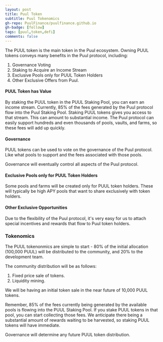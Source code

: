 ```yaml
---
layout: post
title: Puul Token
subtitle: Puul Tokenomics
gh-repo: PuulFinance/puulfinance.github.io
gh-badge: [follow]
tags: [puul,token,defi]
comments: false
---
```


The PUUL token is the main token in the Puul ecosystem. Owning PUUL tokens conveys many benefits in the Puul protocol, including:

1. Governance Voting
2. Staking to Acquire an Income Stream
3. Exclusive Pools only for PUUL Token Holders
4. Other Exclusive Offers from Puul.

#### PUUL Token has Value

By staking the PUUL token in the PUUL Staking Pool, you can earn an income stream. Currently, 85% of the fees generated by the Puul protocol flow into the Puul Staking Pool.
Staking PUUL tokens gives you access to that stream. This can amount to substantial income. The Puul protocol can easily support hundreds and even thousands
of pools, vaults, and farms, so these fees will add up quickly.

#### Governance

PUUL tokens can be used to vote on the governance of the Puul protocol. Like what pools to support and the fees associated with those pools. 

Governance will eventually control all aspects of the Puul protocol.

#### Exclusive Pools only for PUUL Token Holders

Some pools and farms will be created only for PUUL token holders. These will typically be high APY pools that want to share exclusively with token holders.

#### Other Exclusive Opportunities

Due to the flexibility of the Puul protocol, it's very easy for us to attach special incentives and rewards that flow to Puul token holders.

### Tokenomics

The PUUL tokenonmics are simple to start - 80% of the initial allocation (100,000 PUUL) will be distributed to the community, and 20% to the development team.

The community distribution will be as follows:

1. Fixed price sale of tokens.
2. Liquidity mining.

We will be having an initial token sale in the near future of 10,000 PUUL tokens.

Remember, 85% of the fees currently being generated by the available pools is flowing into the PUUL Staking Pool. If you stake PUUL tokens in that pool,
you can start collecting those fees. We anticipate there being a substantial amount of rewards waiting to be harvested, so staking PUUL tokens
will have immediate.

Governance will determine any future PUUL token distribution.
